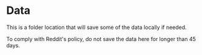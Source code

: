# Data 

This is a folder location that will save some of the data locally if needed.

To comply with Reddit's policy, do not save the data here for longer than 45 days.
